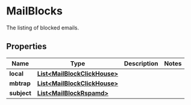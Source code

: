 

# MailBlocks

The listing of blocked emails.

## Properties

| Name | Type | Description | Notes |
|------------ | ------------- | ------------- | -------------|
|**local** | [**List&lt;MailBlockClickHouse&gt;**](MailBlockClickHouse.md) |  |  |
|**mbtrap** | [**List&lt;MailBlockClickHouse&gt;**](MailBlockClickHouse.md) |  |  |
|**subject** | [**List&lt;MailBlockRspamd&gt;**](MailBlockRspamd.md) |  |  |



